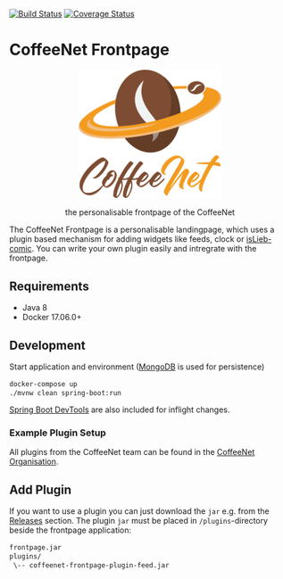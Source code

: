 [![Build Status](https://travis-ci.org/coffeenet/coffeenet-frontpage.svg?branch=master)](https://travis-ci.org/coffeenet/coffeenet-frontpage)
[![Coverage Status](https://coveralls.io/repos/github/coffeenet/coffeenet-frontpage/badge.svg?branch=master)](https://coveralls.io/github/coffeenet/coffeenet-frontpage?branch=master)

# CoffeeNet Frontpage

<p align="center">
    <img src="https://raw.githubusercontent.com/coffeenet/coffeenet.github.io/code/static/img/coffenet_logo.png" width="256px" alt="CoffeeNet Logo" />
</p>

<p align="center">
    the personalisable frontpage of the CoffeeNet
</p>

The CoffeeNet Frontpage is a personalisable landingpage, which uses a plugin based mechanism for adding widgets like feeds, clock or [isLieb-comic](https://islieb.de/). You can write your own plugin easily and intregrate with the frontpage.

## Requirements

* Java 8
* Docker 17.06.0+

## Development

Start application and environment ([MongoDB](https://www.mongodb.com/) is used for persistence)

```
docker-compose up
./mvnw clean spring-boot:run
```

[Spring Boot DevTools](https://docs.spring.io/spring-boot/docs/current/reference/html/using-boot-devtools.html) are also included for inflight changes.

### Example Plugin Setup 

All plugins from the CoffeeNet team can be found in the [CoffeeNet Organisation](https://github.com/search?q=topic%3Afrontpage-plugin+org%3Acoffeenet&type=Repositories).

## Add Plugin

If you want to use a plugin you can just download the `jar` e.g. from the [Releases](https://github.com/coffeenet/coffeenet-frontpage-plugin-feed/releases) section. The plugin `jar` must be placed in `/plugins`-directory beside the frontpage application:

```
frontpage.jar
plugins/
 \-- coffeenet-frontpage-plugin-feed.jar
```


